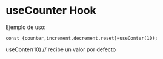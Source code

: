 # useCounter Hook

 Ejemplo de uso:

 ```
 const {counter,increment,decrement,reset}=useConter(10);

 ```
 useConter(10) // recibe un valor por defecto